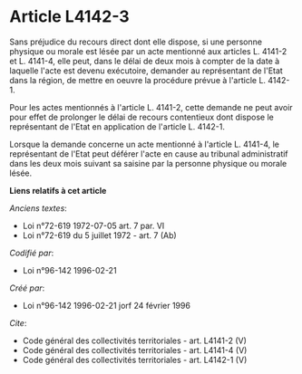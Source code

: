 # Article L4142-3

Sans préjudice du recours direct dont elle dispose, si une personne physique ou morale est lésée par un acte mentionné aux
articles L. 4141-2 et L. 4141-4, elle peut, dans le délai de deux mois à compter de la date à laquelle l'acte est devenu
exécutoire, demander au représentant de l'Etat dans la région, de mettre en oeuvre la procédure prévue à l'article L.
4142-1. 

Pour les actes mentionnés à l'article L. 4141-2, cette demande ne peut avoir pour effet de prolonger le délai de recours
contentieux dont dispose le représentant de l'Etat en application de l'article L. 4142-1. 

Lorsque la demande concerne un acte mentionné à l'article L. 4141-4, le représentant de l'Etat peut déférer l'acte en cause
au tribunal administratif dans les deux mois suivant sa saisine par la personne physique ou morale lésée.

**Liens relatifs à cet article**

_Anciens textes_:

  - Loi n°72-619 1972-07-05 art. 7 par. VI
  - Loi n°72-619 du 5 juillet 1972 - art. 7 (Ab)

_Codifié par_:

  - Loi n°96-142 1996-02-21

_Créé par_:

  - Loi n°96-142 1996-02-21 jorf 24 février 1996

_Cite_:

  - Code général des collectivités territoriales - art. L4141-2 (V)
  - Code général des collectivités territoriales - art. L4141-4 (V)
  - Code général des collectivités territoriales - art. L4142-1 (V)
